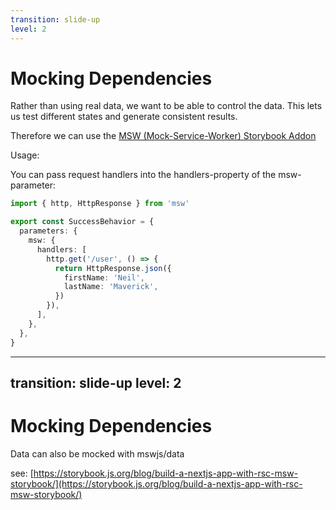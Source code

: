 ```yaml
---
transition: slide-up
level: 2
---
```


# Mocking Dependencies

Rather than using real data, we want to be able to control the data. This lets us test different states and generate consistent results.

Therefore we can use the [MSW (Mock-Service-Worker) Storybook Addon](https://github.com/mswjs/msw-storybook-addon?ref=storybookblog.ghost.io)

Usage:

You can pass request handlers into the handlers-property of the msw-parameter:

```ts {monaco}
import { http, HttpResponse } from 'msw'

export const SuccessBehavior = {
  parameters: {
    msw: {
      handlers: [
        http.get('/user', () => {
          return HttpResponse.json({
            firstName: 'Neil',
            lastName: 'Maverick',
          })
        }),
      ],
    },
  },
}
```

---
transition: slide-up
level: 2
---

# Mocking Dependencies

Data can also be mocked with mswjs/data

see: [https://storybook.js.org/blog/build-a-nextjs-app-with-rsc-msw-storybook/](https://storybook.js.org/blog/build-a-nextjs-app-with-rsc-msw-storybook/)